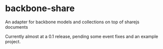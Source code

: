 backbone-share
=========

An adapter for backbone models and collections on top of sharejs documents

Currently almost at a 0.1 release, pending some event fixes and an example project.
